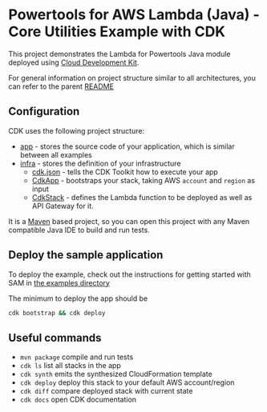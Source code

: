 #  Powertools for AWS Lambda (Java) - Core Utilities Example with CDK

This project demonstrates the Lambda for Powertools Java module deployed using [Cloud Development Kit](https://aws.amazon.com/cdk/).

For general information on project structure similar to all architectures, you can refer to the parent [README](../README.md)

## Configuration
CDK uses the following project structure:
- [app](./app) - stores the source code of your application, which is similar between all examples
- [infra](./infra) - stores the definition of your infrastructure
  - [cdk.json](./infra/cdk.json) - tells the CDK Toolkit how to execute your app
  - [CdkApp](./infra/src/main/java/cdk/CdkApp.java) - bootstraps your stack, taking AWS `account` and `region` as input
  - [CdkStack](./infra/src/main/java/cdk/CdkStack.java) - defines the Lambda function to be deployed as well as API Gateway for it.

It is a [Maven](https://maven.apache.org/) based project, so you can open this project with any Maven compatible Java IDE to build and run tests.


## Deploy the sample application
To deploy the example, check out the instructions for getting
started with SAM in [the examples directory](../../README.md)

The minimum to deploy the app should be
```bash 
cdk bootstrap && cdk deploy
```

## Useful commands

* `mvn package`     compile and run tests
* `cdk ls`          list all stacks in the app
* `cdk synth`       emits the synthesized CloudFormation template
* `cdk deploy`      deploy this stack to your default AWS account/region
* `cdk diff`        compare deployed stack with current state
* `cdk docs`        open CDK documentation